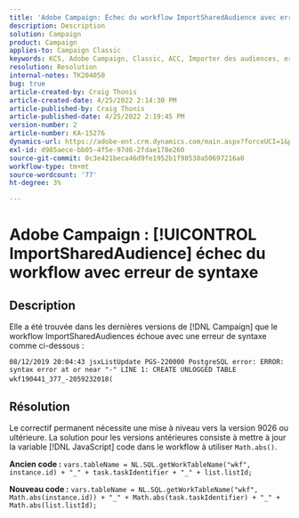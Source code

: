 ```yaml
---
title: 'Adobe Campaign: Échec du workflow ImportSharedAudience avec erreur de syntaxe'
description: Description
solution: Campaign
product: Campaign
applies-to: Campaign Classic
keywords: KCS, Adobe Campaign, Classic, ACC, Importer des audiences, erreur de syntaxe
resolution: Resolution
internal-notes: TK204050
bug: true
article-created-by: Craig Thonis
article-created-date: 4/25/2022 2:14:30 PM
article-published-by: Craig Thonis
article-published-date: 4/25/2022 2:19:45 PM
version-number: 2
article-number: KA-15276
dynamics-url: https://adobe-ent.crm.dynamics.com/main.aspx?forceUCI=1&pagetype=entityrecord&etn=knowledgearticle&id=19d73c03-a2c4-ec11-a7b6-0022480a1ec2
exl-id: d985aece-bb05-4f5e-97d6-2fdae178e260
source-git-commit: 0c3e421beca46d9fe1952b1f98538a50697216a0
workflow-type: tm+mt
source-wordcount: '77'
ht-degree: 3%

---
```


# Adobe Campaign : [!UICONTROL ImportSharedAudience] échec du workflow avec erreur de syntaxe

## Description


Elle a été trouvée dans les dernières versions de [!DNL Campaign] que le workflow ImportSharedAudiences échoue avec une erreur de syntaxe comme ci-dessous :

`08/12/2019 20:04:43 jsxListUpdate PGS-220000 PostgreSQL error: ERROR:  syntax error at or near "-" LINE 1: CREATE UNLOGGED TABLE wkf190441_377_-2059232018(    `                                        


## Résolution


Le correctif permanent nécessite une mise à niveau vers la version 9026 ou ultérieure. La solution pour les versions antérieures consiste à mettre à jour la variable [!DNL JavaScript] code dans le workflow à utiliser `Math.abs()`.

<b>Ancien code :</b>
`vars.tableName = NL.SQL.getWorkTableName("wkf", instance.id) + "_" + task.taskIdentifier + "_" + list.listId;`

<b>Nouveau code :</b>
`vars.tableName = NL.SQL.getWorkTableName("wkf", Math.abs(instance.id)) + "_" + Math.abs(task.taskIdentifier) + "_" + Math.abs(list.listId);`
